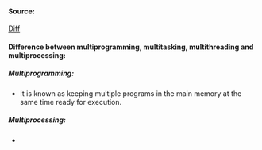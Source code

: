 
#### Source:
[Diff](https://www.geeksforgeeks.org/difference-between-multitasking-multithreading-and-multiprocessing/)

#### Difference between multiprogramming, multitasking, multithreading and multiprocessing:

##### Multiprogramming:

* It is known as keeping multiple programs in the main memory at the same time ready for execution.

##### Multiprocessing:

* 